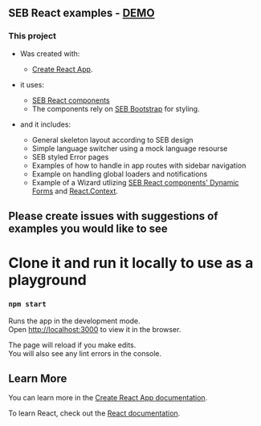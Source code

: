 ## SEB React examples - [DEMO](https://sebgroup.github.io/react-examples)

### This project

- Was created with:

  - [Create React App](https://facebook.github.io/create-react-app).

- it uses:

  - [SEB React components](https://sebgroup.github.io/react-components/docs/getting-started)
  - The components rely on [SEB Bootstrap](https://github.com/sebgroup/bootstrap) for styling.

- and it includes:
  - General skeleton layout according to SEB design
  - Simple language switcher using a mock language resourse
  - SEB styled Error pages
  - Examples of how to handle in app routes with sidebar navigation
  - Example on handling global loaders and notifications
  - Example of a Wizard utlizing [SEB React components' Dynamic Forms](https://sebgroup.github.io/react-components/docs/dynamic-forms) and [React.Context](https://reactjs.org/docs/context.html).

## Please create issues with suggestions of examples you would like to see

# Clone it and run it locally to use as a playground

### `npm start`

Runs the app in the development mode.<br />
Open [http://localhost:3000](http://localhost:3000) to view it in the browser.

The page will reload if you make edits.<br />
You will also see any lint errors in the console.

## Learn More

You can learn more in the [Create React App documentation](https://facebook.github.io/create-react-app/docs/getting-started).

To learn React, check out the [React documentation](https://reactjs.org/).
